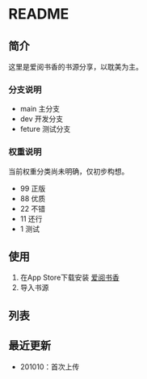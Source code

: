 # README

## 简介

这里是爱阅书香的书源分享，以耽美为主。

### 分支说明

- main 主分支
- dev 开发分支
- feture 测试分支

### 权重说明

当前权重分类尚未明确，仅初步构想。

- 99 正版
- 88 优质
- 22 不错
- 11 还行
- 1 测试

## 使用

1. 在App Store下载安装 [爱阅书香](https://apps.apple.com/cn/app/%E7%88%B1%E9%98%85%E4%B9%A6%E9%A6%99/id1137819437)
2. 导入书源

## 列表

## 最近更新

- 201010：首次上传

